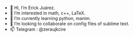 - 👋 Hi, I’m Erick Juárez.
- 👀 I’m interested in math, c++, LaTeX.
- 🌱 I’m currently learning python, manim.
- 💞️ I’m looking to collaborate on config files of sublime text.
- 📫 Telegram : @zeraujkcire

